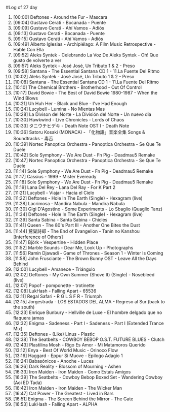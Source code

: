 #Log of 27 day

1. [00:00] Deftones - Around the Fur - Mascara
1. [09:04] Gustavo Cerati - Bocanada - Puente
1. [09:09] Gustavo Cerati - Ahí Vamos - Adiós
1. [09:13] Gustavo Cerati - Bocanada - Puente
1. [09:15] Gustavo Cerati - Ahí Vamos - Adiós
1. [09:49] Alberto Iglesias - Archipiélago: A Film Music Retrospective - Hable Con Ella
1. [09:52] Aleks Syntek - Celebrando La Voz De Aleks Syntek - Oh! Que gusto de volverte a ver
1. [09:57] Aleks Syntek - José José, Un Tributo 1 & 2 - Preso
1. [09:58] Santana - The Essential Santana CD 1 - 11.La Fuente Del Ritmo
1. [10:02] Aleks Syntek - José José, Un Tributo 1 & 2 - Preso
1. [10:08] Santana - The Essential Santana CD 1 - 11.La Fuente Del Ritmo
1. [10:10] The Chemical Brothers - Brotherhood - Out Of Control
1. [10:17] David Bowie - The Best of David Bowie 1980-1987 - When the Wind Blows
1. [10:21] Uh Huh Her - Black and Blue - I've Had Enough
1. [10:24] Lucybell - Lumina - No Mientas Mas
1. [10:28] La Divison del Norte - La División del Norte - Un nuevo dia
1. [10:30] Hawkwind - Live Chronicles - Lords of Chaos
1. [10:33] タニウチヒデキ - Death Note OST I - Death Note
1. [10:36] Satoru Kosaki (MONACA) - 「化物語」音楽全集 Songs & Soundtracks - 毒舌
1. [10:39] Nortec Panoptica Orchestra - Panoptica Orchestra - Se Que Te Duele
1. [10:42] Sole Symphony - We Are Dust - Fn Pig - Deadmau5 Remake
1. [10:47] Nortec Panoptica Orchestra - Panoptica Orchestra - Se Que Te Duele
1. [11:14] Sole Symphony - We Are Dust - Fn Pig - Deadmau5 Remake
1. [11:17] Cassius - 1999 - Mister Eveready
1. [11:18] Sole Symphony - We Are Dust - Fn Pig - Deadmau5 Remake
1. [11:19] Lana Del Rey - Lana Del Ray - For K Part 2
1. [11:21] Lucybell - Viajar - Hacia el Cielo
1. [11:22] Deftones - Hole In The Earth (Single) - Hexagram (live)
1. [11:28] Lacrimosa - Mandira Nabula - Mandira Nabula
1. [11:30] Gigi D'Agostino - Some Experiments - Lo Sbaglio (Quaglio Tanz)
1. [11:34] Deftones - Hole In The Earth (Single) - Hexagram (live)
1. [11:39] Santa Sabina - Santa Sabina - Chicles
1. [11:41] Queen - The 80's Part III - Another One Bites the Dust
1. [11:44] 鷺巣詩郎 - The End of Evangelion - Tanin no Kanshou [Interference of Others]
1. [11:47] Björk - Vespertine - Hidden Place
1. [11:52] Marble Sounds - Dear Me, Look Up - Photographs
1. [11:56] Ramin Djawadi - Game of Thrones - Season 1 - Winter Is Coming
1. [11:58] John Frusciante - The Brown Bunny OST - Leave All the Days Behind
1. [12:00] Lucybell - Amanece - Triángulo
1. [12:02] Deftones - My Own Summer (Shove It) (Single) - Nosebleed (live)
1. [12:07] Popof - pomponette - trotinette
1. [12:08] LukHash - Falling Apart - 65536
1. [12:11] Regal Safari - R G L S F R - Triumph
1. [12:15] Jorgestrada - LOS ESTADOS DEL ALMA - Regreso al Sur (back to the south)
1. [12:23] Enrique Bunbury - Hellville de Luxe - El hombre delgado que no flaquera jamas
1. [12:32] Enigma - Sadeness - Part I - Sadeness - Part I (Extended Trance Mix)
1. [12:35] Deftones - (Like) Linus - Plastic
1. [12:38] The Seatbelts - COWBOY BEBOP O.S.T. FUTURE BLUES - Clutch
1. [12:43] Plastilina Mosh - Rigo Es Amor - Mi Matamoros Querido
1. [13:12] Enya - Best Of World Music - Orinoco Flow
1. [13:16] Haggard - Eppur Si Muove - Epilogo Adagio 1
1. [16:24] Babasónicos - Anoche - Luces
1. [16:26] Dark Reality - Blossom of Mourning - Ashen
1. [16:33] Iron Maiden - Iron Maiden - Como Estais Amigos
1. [16:39] The Seatbelts - Cowboy Bebop Boxed Set - Wandering Cowboy (Aoi ED Tada)
1. [16:42] Iron Maiden - Iron Maiden - The Wicker Man
1. [16:47] Cat Power - The Greatest - Lived in Bars
1. [16:51] Enigma - The Screen Behind the Mirror - The Gate
1. [16:53] LukHash - Falling Apart - ALPHA
